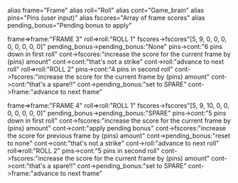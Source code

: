 alias frame="Frame"
alias roll="Roll"
alias cont="Game_brain"
alias pins="Pins (user input)"
alias fscores="Array of frame scores"
alias pending_bonus="Pending bonus to apply"


frame=>frame:"FRAME 3"
roll=>roll:"ROLL 1"
fscores->fscores"[5, 9, 0, 0, 0, 0, 0, 0, 0, 0]"
pending_bonus->pending_bonus:"None"
pins->cont:"6 pins down in first roll"
cont->fscores:"increase the score for the current frame by (pins) amount"
cont->cont:"that's not a strike"
cont->roll:"advance to next roll"
roll=>roll:"ROLL 2"
pins->cont:"4 pins in second roll"
cont->fscores:"increase the score for the current frame by (pins) amount"
cont->cont:"that's a spare!!"
cont->pending_bonus:"set to SPARE"
cont->frame:"advance to next frame"

frame=>frame:"FRAME 4"
roll=>roll:"ROLL 1"
fscores->fscores"[5, 9, 10, 0, 0, 0, 0, 0, 0, 0]"
pending_bonus->pending_bonus:"SPARE"
pins->cont:"5 pins down in first roll"
cont->fscores:"increase the score for the current frame by (pins) amount"
cont->cont:"apply pending bonus"
cont->fscores:"increase the score for previous frame by (pins) amount"
cont->pending_bonus:"reset to none"
cont->cont:"that's not a strike"
cont->roll:"advance to next roll"
roll=>roll:"ROLL 2"
pins->cont:"5 pins in second roll"
cont->fscores:"increase the score for the current frame by (pins) amount"
cont->cont:"that's a spare!!"
cont->pending_bonus:"set to SPARE"
cont->frame:"advance to next frame"